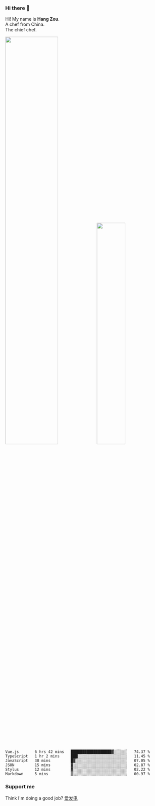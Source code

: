 ### Hi there 👋

Hi! My name is **Hang Zou**.  
A chef from China.  
The chief chef.

<img align="" width="57.5%" src="https://github-readme-stats.vercel.app/api?username=zouhangwithsweet&hide_title=true&hide_border=true&show_icons=true&include_all_commits=true&line_height=21" /><img align="" width="42.4%" src="https://github-readme-stats.vercel.app/api/top-langs/?username=zouhangwithsweet&hide_title=true&hide_border=true&layout=compact" />

<!--START_SECTION:waka-->

```text
Vue.js       6 hrs 42 mins   ██████████████████▓░░░░░░   74.37 %
TypeScript   1 hr 2 mins     ███░░░░░░░░░░░░░░░░░░░░░░   11.45 %
JavaScript   38 mins         █▓░░░░░░░░░░░░░░░░░░░░░░░   07.05 %
JSON         15 mins         ▓░░░░░░░░░░░░░░░░░░░░░░░░   02.87 %
Stylus       12 mins         ▓░░░░░░░░░░░░░░░░░░░░░░░░   02.22 %
Markdown     5 mins          ▒░░░░░░░░░░░░░░░░░░░░░░░░   00.97 %
```

<!--END_SECTION:waka-->

### Support me

Think I'm doing a good job? [爱发电](https://afdian.net/@zouhangsweet)
